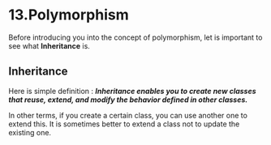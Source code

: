 # 13.Polymorphism

Before introducing you into the concept of polymorphism, let is important to see what **Inheritance** is.

## Inheritance

Here is simple definition : ***Inheritance enables you to create new classes that reuse, extend, and modify the behavior defined in other classes.***

In other terms, if you create a certain class, you can use another one to extend this. It is sometimes better to extend a class not to update the existing one. 

